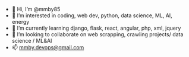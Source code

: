 - 👋 Hi, I’m @mmby85
- 👀 I’m interested in coding, web dev, python, data science, ML, AI, energy
- 🌱 I’m currently learning django, flask, react, angular, php, xml, jquery
- 💞️ I’m looking to collaborate on web scrapping, crawling projects/ data science / ML&AI
- 📫 mmby.devops@gmail.com

